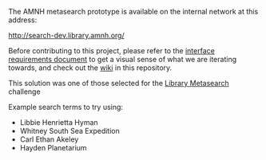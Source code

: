 The AMNH metasearch prototype is available on the internal network at this address:

http://search-dev.library.amnh.org/

Before contributing to this project, please refer to the [interface requirements document](https://github.com/amnh-library/metasearch/blob/master/metasearch_req-1.pdf) to get a visual sense of what we are iterating towards, and check out the [wiki](https://github.com/amnh-library/metasearch/wiki) in this repository.

This solution was one of those selected for the [Library Metasearch](https://github.com/amnh/HackTheStacks/wiki/Library-Metasearch) challenge

Example search terms to try using:

- Libbie Henrietta Hyman
- Whitney South Sea Expedition
- Carl Ethan Akeley
- Hayden Planetarium
